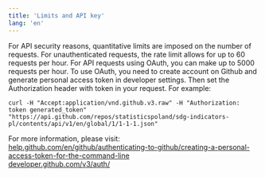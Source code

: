 ```yaml
---
title: 'Limits and API key'
lang: 'en'
---
```


<p>For API security reasons, quantitative limits are imposed on the number of requests. For unauthenticated requests, the rate limit allows for up to 60 requests per hour. For API requests using OAuth, you can make up to 5000 requests per hour. To use OAuth, you need to create account on Github and generate personal access token in developer settings. Then set the Authorization header with token in your request. For example:</p>

<div id='example'>

<p><code class="highlighter-rouge">curl -H "Accept:application/vnd.github.v3.raw" -H "Authorization: token generated_token" "https://api.github.com/repos/statisticspoland/sdg-indicators-pl/contents/api/v1/en/global/1/1-1-1.json"</code></p>

</div>

<p>
  For more information, please visit:<br/>
  <a target="_blank" title="Go to github.com token section" href="https://help.github.com/en/github/authenticating-to-github/creating-a-personal-access-token-for-the-command-line" class="contrast-default">help.github.com/en/github/authenticating-to-github/creating-a-personal-access-token-for-the-command-line</a><br/>
  <a target="_blank" title="Go to github.com authentication section" href="https://developer.github.com/v3/auth/" class="contrast-default">developer.github.com/v3/auth/</a><br/>
</p>
